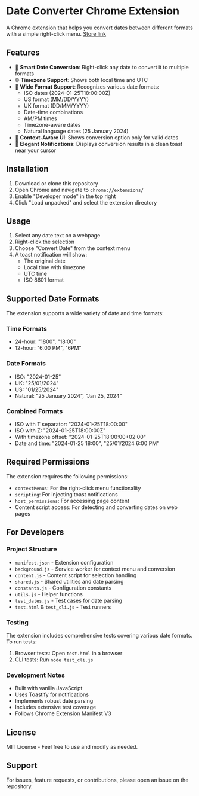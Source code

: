 # Date Converter Chrome Extension

A Chrome extension that helps you convert dates between different formats with a simple right-click menu.
[Store link](https://chromewebstore.google.com/detail/date-converter/bdfnkdjpoidjjjddpfcjicimgolgjfkk)

## Features

- 🔄 **Smart Date Conversion**: Right-click any date to convert it to multiple formats
- 🌐 **Timezone Support**: Shows both local time and UTC
- 📅 **Wide Format Support**: Recognizes various date formats:
  - ISO dates (2024-01-25T18:00:00Z)
  - US format (MM/DD/YYYY)
  - UK format (DD/MM/YYYY)
  - Date-time combinations
  - AM/PM times
  - Timezone-aware dates
  - Natural language dates (25 January 2024)
- 🎯 **Context-Aware UI**: Shows conversion option only for valid dates
- 💫 **Elegant Notifications**: Displays conversion results in a clean toast near your cursor

## Installation

1. Download or clone this repository
2. Open Chrome and navigate to `chrome://extensions/`
3. Enable "Developer mode" in the top right
4. Click "Load unpacked" and select the extension directory

## Usage

1. Select any date text on a webpage
2. Right-click the selection
3. Choose "Convert Date" from the context menu
4. A toast notification will show:
   - The original date
   - Local time with timezone
   - UTC time
   - ISO 8601 format

## Supported Date Formats

The extension supports a wide variety of date and time formats:

### Time Formats
- 24-hour: "1800", "18:00"
- 12-hour: "6:00 PM", "6PM"

### Date Formats
- ISO: "2024-01-25"
- UK: "25/01/2024"
- US: "01/25/2024"
- Natural: "25 January 2024", "Jan 25, 2024"

### Combined Formats
- ISO with T separator: "2024-01-25T18:00:00"
- ISO with Z: "2024-01-25T18:00:00Z"
- With timezone offset: "2024-01-25T18:00:00+02:00"
- Date and time: "2024-01-25 18:00", "25/01/2024 6:00 PM"

## Required Permissions

The extension requires the following permissions:
- `contextMenus`: For the right-click menu functionality
- `scripting`: For injecting toast notifications
- `host_permissions`: For accessing page content
- Content script access: For detecting and converting dates on web pages

## For Developers

### Project Structure

- `manifest.json` - Extension configuration
- `background.js` - Service worker for context menu and conversion
- `content.js` - Content script for selection handling
- `shared.js` - Shared utilities and date parsing
- `constants.js` - Configuration constants
- `utils.js` - Helper functions
- `test_dates.js` - Test cases for date parsing
- `test.html` & `test_cli.js` - Test runners

### Testing

The extension includes comprehensive tests covering various date formats. To run tests:

1. Browser tests: Open `test.html` in a browser
2. CLI tests: Run `node test_cli.js`

### Development Notes

- Built with vanilla JavaScript
- Uses Toastify for notifications
- Implements robust date parsing
- Includes extensive test coverage
- Follows Chrome Extension Manifest V3

## License

MIT License - Feel free to use and modify as needed.

## Support

For issues, feature requests, or contributions, please open an issue on the repository. 
